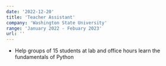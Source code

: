 ```yaml
---
date: '2022-12-20'
title: 'Teacher Assistant'
company: 'Washington State University'
range: 'January 2022 - Febuary 2023'
url: ''
---
```


- Help groups of 15 students at lab and office hours learn the fundamentals of Python
